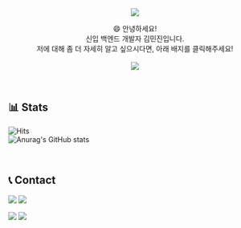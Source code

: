 <div align="center">
   <img src="https://capsule-render.vercel.app/api?type=waving&color=BDA180&height=300&text=Welcome&fontAlignY=40&fontSize=70&fontColor=FFFFFF&desc=neck950728's%20GitHub&descAlign=60&descAlignY=55&animation=fadeIn">
   <p>
      😄 안녕하세요!<br>
      신입 백엔드 개발자 김민진입니다.<br>
      저에 대해 좀 더 자세히 알고 싶으시다면, 아래 배지를 클릭해주세요!<br><br>
      <a href="https://neck950728.github.io/Portfolio"><img src="https://img.shields.io/badge/Click%20Me!-FF0000?style=for-the-badge&logoColor=white"></a>
   </p>
</div>

<br>

## 📊 Stats
![Hits](https://hits.sh/github.com/neck950728.svg?view=today-total&color=007ec6)<br>
![Anurag's GitHub stats](https://github-readme-stats.vercel.app/api?username=neck950728&show_icons=true&theme=transparent&hide_title=true)

<br>

## 📞 Contact
<p><img src="https://img.shields.io/badge/Gmail-D04836?style=flat-square&logo=gmail&logoColor=white"> <img src="https://img.shields.io/badge/a57796682@gmail.com-EAEAEA?style=flat-square"></p>
<p><img src="https://img.shields.io/badge/KakaoTalk-FFCD00?style=flat-square&logo=kakaotalk&logoColor=black"> <img src="https://img.shields.io/badge/kmj950728-EAEAEA?style=flat-square"></p>
